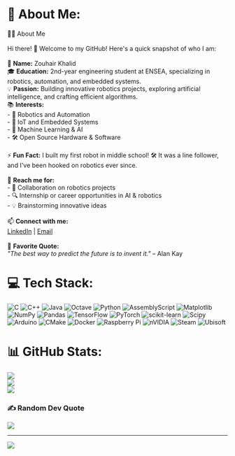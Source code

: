 # 💫 About Me:
👨‍💻 About Me  <br><br>Hi there! 👋 Welcome to my GitHub! Here's a quick snapshot of who I am:  <br><br>🚀 **Name:** Zouhair Khalid   <br>🎓 **Education:** 2nd-year engineering student at ENSEA, specializing in robotics, automation, and embedded systems.  <br>💡 **Passion:** Building innovative robotics projects, exploring artificial intelligence, and crafting efficient algorithms.  <br>📚 **Interests:**  <br>- 🤖 Robotics and Automation  <br>- 📡 IoT and Embedded Systems  <br>- 🧠 Machine Learning & AI  <br>- 🛠️ Open Source Hardware & Software  <br><br>⚡ **Fun Fact:** I built my first robot in middle school! 🛠️ It was a line follower, and I've been hooked on robotics ever since.  <br><br>💬 **Reach me for:**  <br>- 🌟 Collaboration on robotics projects  <br>- 🔍 Internship or career opportunities in AI & robotics  <br>- 💡 Brainstorming innovative ideas  <br><br>📫 **Connect with me:**  <br>[LinkedIn](https://www.linkedin.com/in/khalid-zouhair/) | [Email](mailto:khalid.zouhair@ensea.fr)  <br><br>🌟 **Favorite Quote:**  <br>*"The best way to predict the future is to invent it."* – Alan Kay


# 💻 Tech Stack:
![C](https://img.shields.io/badge/c-%2300599C.svg?style=for-the-badge&logo=c&logoColor=white) ![C++](https://img.shields.io/badge/c++-%2300599C.svg?style=for-the-badge&logo=c%2B%2B&logoColor=white) ![Java](https://img.shields.io/badge/java-%23ED8B00.svg?style=for-the-badge&logo=openjdk&logoColor=white) ![Octave](https://img.shields.io/badge/OCTAVE-darkblue?style=for-the-badge&logo=octave&logoColor=fcd683) ![Python](https://img.shields.io/badge/python-3670A0?style=for-the-badge&logo=python&logoColor=ffdd54) ![AssemblyScript](https://img.shields.io/badge/assembly%20script-%23000000.svg?style=for-the-badge&logo=assemblyscript&logoColor=white) ![Matplotlib](https://img.shields.io/badge/Matplotlib-%23ffffff.svg?style=for-the-badge&logo=Matplotlib&logoColor=black) ![NumPy](https://img.shields.io/badge/numpy-%23013243.svg?style=for-the-badge&logo=numpy&logoColor=white) ![Pandas](https://img.shields.io/badge/pandas-%23150458.svg?style=for-the-badge&logo=pandas&logoColor=white) ![TensorFlow](https://img.shields.io/badge/TensorFlow-%23FF6F00.svg?style=for-the-badge&logo=TensorFlow&logoColor=white) ![PyTorch](https://img.shields.io/badge/PyTorch-%23EE4C2C.svg?style=for-the-badge&logo=PyTorch&logoColor=white) ![scikit-learn](https://img.shields.io/badge/scikit--learn-%23F7931E.svg?style=for-the-badge&logo=scikit-learn&logoColor=white) ![Scipy](https://img.shields.io/badge/SciPy-%230C55A5.svg?style=for-the-badge&logo=scipy&logoColor=%white) ![Arduino](https://img.shields.io/badge/-Arduino-00979D?style=for-the-badge&logo=Arduino&logoColor=white) ![CMake](https://img.shields.io/badge/CMake-%23008FBA.svg?style=for-the-badge&logo=cmake&logoColor=white) ![Docker](https://img.shields.io/badge/docker-%230db7ed.svg?style=for-the-badge&logo=docker&logoColor=white) ![Raspberry Pi](https://img.shields.io/badge/-Raspberry_Pi-C51A4A?style=for-the-badge&logo=Raspberry-Pi) ![nVIDIA](https://img.shields.io/badge/nVIDIA-%2376B900.svg?style=for-the-badge&logo=nVIDIA&logoColor=white) ![Steam](https://img.shields.io/badge/steam-%23000000.svg?style=for-the-badge&logo=steam&logoColor=white) ![Ubisoft](https://img.shields.io/badge/Ubisoft-%23F5F5F5.svg?style=for-the-badge&logo=Ubisoft&logoColor=black)
# 📊 GitHub Stats:
![](https://github-readme-stats.vercel.app/api?username=mrU7711&theme=tokyonight&hide_border=false&include_all_commits=true&count_private=false)<br/>
![](https://github-readme-streak-stats.herokuapp.com/?user=mrU7711&theme=tokyonight&hide_border=false)<br/>
![](https://github-readme-stats.vercel.app/api/top-langs/?username=mrU7711&theme=tokyonight&hide_border=false&include_all_commits=true&count_private=false&layout=compact)

### ✍️ Random Dev Quote
![](https://quotes-github-readme.vercel.app/api?type=horizontal&theme=radical)

---
[![](https://visitcount.itsvg.in/api?id=mrU7711&icon=0&color=1)](https://visitcount.itsvg.in)

<!-- Proudly created with GPRM ( https://gprm.itsvg.in ) -->
